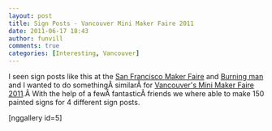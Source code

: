 ```yaml
---
layout: post
title: Sign Posts - Vancouver Mini Maker Faire 2011
date: 2011-06-17 18:43
author: funvill
comments: true
categories: [Interesting, Vancouver]
---
```

I seen sign posts like this at the <a href="http://makerfaire.com/bayarea/2011/">San Francisco Maker Faire</a> and <a href="http://www.burningman.com/">Burning man</a> and I wanted to do somethingÂ similarÂ for <a href="http://makerfaire.ca/">Vancouver's Mini Maker Faire 2011</a>.Â With the help of a fewÂ fantasticÂ friends we where able to make 150 painted signs for 4 different sign posts.

[nggallery id=5]
